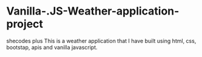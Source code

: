 # Vanilla-.JS-Weather-application-project
shecodes plus
This is a weather application that I have built using html, css, bootstap, apis and vanilla javascript.
